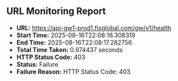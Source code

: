 ## URL Monitoring Report

- **URL:** https://api-gw1-prod1.fisglobal.com/gw/v1/health
- **Start Time:** 2025-08-16T22:08:16.308319
- **End Time:** 2025-08-16T22:08:17.282756
- **Total Time Taken:** 0.974437 seconds
- **HTTP Status Code:** 403
- **Status:** Failure
- **Failure Reason:** HTTP Status Code: 403
